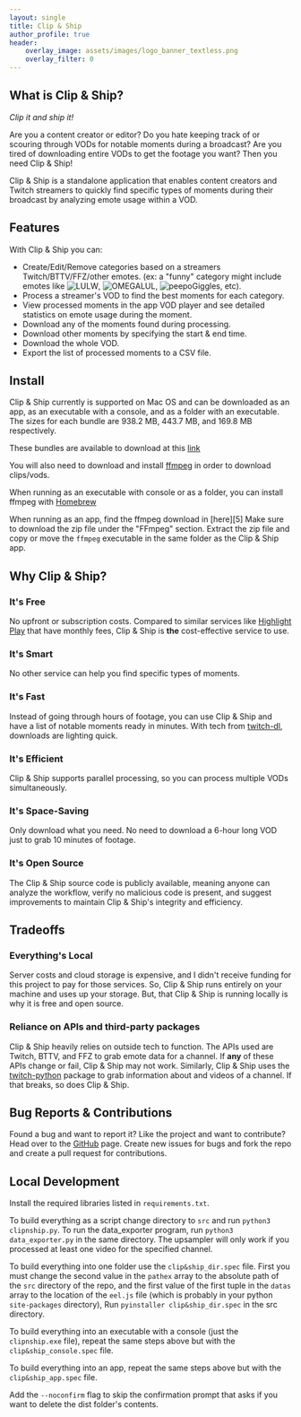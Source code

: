 ```yaml
---
layout: single
title: Clip & Ship
author_profile: true
header: 
    overlay_image: assets/images/logo_banner_textless.png
    overlay_filter: 0
---
```

## What is Clip & Ship?
_Clip it and ship it!_

Are you a content creator or editor? Do you hate keeping track of or scouring through 
VODs for notable moments during a broadcast? Are you tired of downloading 
entire VODs to get the footage you want? Then you need Clip & Ship!

Clip & Ship is a standalone application that enables content creators and Twitch streamers
to quickly find specific types of moments during their broadcast by analyzing
emote usage within a VOD. 

## Features

With Clip & Ship you can: 
- Create/Edit/Remove categories based on a streamers Twitch/BTTV/FFZ/other emotes.
  (ex: a "funny" category might include emotes like ![LULW](https://cdn.frankerfacez.com/emoticon/139407/1), 
  ![OMEGALUL](https://cdn.frankerfacez.com/emoticon/128054/1), 
  ![peepoGiggles](https://cdn.betterttv.net/emote/5e0bcf69031ec77bab473476/1x), etc).
- Process a streamer's VOD to find the best moments for each category.
- View processed moments in the app VOD player and see detailed statistics on emote usage during the moment.
- Download any of the moments found during processing.
- Download other moments by specifying the start & end time.
- Download the whole VOD.
- Export the list of processed moments to a CSV file.

## Install
Clip & Ship currently is supported on Mac OS and can be downloaded as an app, as an executable with a console, and as a folder with an executable.
The sizes for each bundle are 938.2 MB, 443.7 MB, and 169.8 MB respectively.

These bundles are available to download at this [link][1]

You will also need to download and install [ffmpeg][4] in order to download clips/vods. 

When running as an executable with console or as a folder, you can install ffmpeg with [Homebrew][4]

When running as an app, find the ffmpeg download in [here][5] 
Make sure to download the zip file under the "FFmpeg" section. Extract the zip file and copy or move the `ffmpeg` executable in the same folder as the Clip & Ship app.

[1]:https://drive.google.com/drive/folders/1ezPO_5EmMOlqLagOl5KOLWunkLthpnDH?usp=sharing
[2]:https://brew.sh/
[3]:https://evermeet.cx/ffmpeg/
[4]:https://ffmpeg.org/

## Why Clip & Ship?

### It's Free
No upfront or subscription costs. Compared to similar services like 
[Highlight Play](https://highlightplay.com/) that have monthly fees, 
Clip & Ship is **the** cost-effective service to use.

### It's Smart
No other service can help you find specific types of moments.

### It's Fast
Instead of going through hours of footage, you can use Clip & Ship and 
have a list of notable moments ready in minutes. With tech from 
[twitch-dl](https://github.com/ihabunek/twitch-dl), downloads are lighting quick.

### It's Efficient
Clip & Ship supports parallel processing, so you can process multiple VODs simultaneously.

### It's Space-Saving
Only download what you need. No need to download a 6-hour long VOD just
to grab 10 minutes of footage.

### It's Open Source
The Clip & Ship source code is publicly available, meaning anyone can
analyze the workflow, verify no malicious code is present, and suggest
improvements to maintain Clip & Ship's integrity and efficiency. 

## Tradeoffs

### Everything's Local
Server costs and cloud storage is expensive, and I didn't receive funding 
for this project to pay for those services. So, Clip & Ship runs entirely 
on your machine and uses up your storage. But, that Clip & Ship is running 
locally is why it is free and open source.

### Reliance on APIs and third-party packages
Clip & Ship heavily relies on outside tech to function. The APIs used are
Twitch, BTTV, and FFZ to grab emote data for a channel. If **any** of these
APIs change or fail, Clip & Ship may not work. Similarly, Clip & Ship uses
the [twitch-python](https://github.com/PetterKraabol/Twitch-Python) package 
to grab information about and videos of a channel. If that breaks, so does 
Clip & Ship. 

## Bug Reports & Contributions

Found a bug and want to report it? Like the project and want to contribute?
Head over to the [GitHub](https://github.com/KilometersFan/ClipAndShip) page.
Create new issues for bugs and fork the repo and create a pull request for
contributions.

## Local Development

Install the required libraries listed in `requirements.txt`. 

To build everything as a script change directory to `src` and run `python3 clipnship.py`. To run the data_exporter program, run `python3 data_exporter.py` in the same directory. The upsampler will only work if you processed at least one video for the specified channel.

To build everything into one folder use the `clip&ship_dir.spec` file. First you must change the second value in the `pathex` array to the absolute path of the `src` directory of the repo, and the first value of the first tuple in the `datas` array to the location of the `eel.js` file (which is probably in your python `site-packages` directory), Run `pyinstaller clip&ship_dir.spec` in the src directory. 

To build everything into an executable with a console (just the `clipnship.exe` file), repeat the same steps above but with the `clip&ship_console.spec` file.

To build everything into an app, repeat the same steps above but with the `clip&ship_app.spec` file.

Add the `--noconfirm` flag to skip the confirmation prompt that asks if you want to delete the dist folder's contents. 
